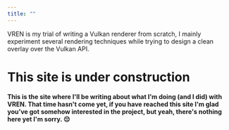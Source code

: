 ```yaml
---
title: ""
---
```


VREN is my trial of writing a Vulkan renderer from scratch, I mainly experiment several rendering techniques while
trying to design a clean overlay over the Vulkan API.

# This site is under construction

**This is the site where I'll be writing about what I'm doing (and I did) with VREN. That time hasn't come yet, if you have reached this site
I'm glad you've got somehow interested in the project, but yeah, there's nothing here yet I'm sorry. :pensive:**
